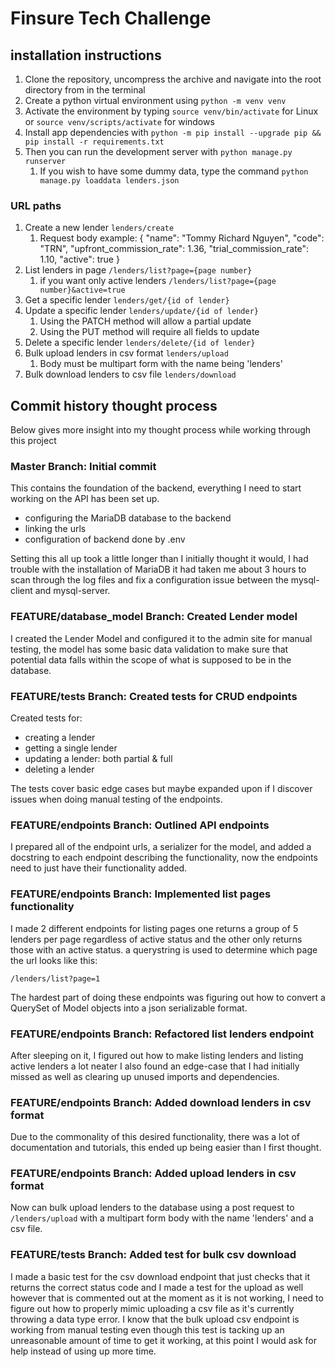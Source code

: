 # Finsure Tech Challenge

## installation instructions

1. Clone the repository, uncompress the archive and navigate into the root directory from in the terminal
2. Create a python virtual environment using `python -m venv venv`
3. Activate the environment by typing `source venv/bin/activate` for Linux or `source venv/scripts/activate` for windows
4. Install app dependencies with `python -m pip install --upgrade pip && pip install -r requirements.txt`
5. Then you can run the development server with `python manage.py runserver`
    1. If you wish to have some dummy data, type the command `python manage.py loaddata lenders.json`

### URL paths

1. Create a new lender `lenders/create`
    1. Request body example:
       {
       "name": "Tommy Richard Nguyen",
       "code": "TRN",
       "upfront_commission_rate": 1.36,
       "trial_commission_rate": 1.10,
       "active": true
       }
2. List lenders in page `/lenders/list?page={page number}`
    1. if you want only active lenders `/lenders/list?page={page number}&active=true`
3. Get a specific lender `lenders/get/{id of lender}`
4. Update a specific lender `lenders/update/{id of lender}`
    1. Using the PATCH method will allow a partial update
    2. Using the PUT method will require all fields to update
5. Delete a specific lender `lenders/delete/{id of lender}`
6. Bulk upload lenders in csv format `lenders/upload`
    1. Body must be multipart form with the name being 'lenders'
7. Bulk download lenders to csv file `lenders/download`

## Commit history thought process

Below gives more insight into my thought process while working through this project

### Master Branch: Initial commit

This contains the foundation of the backend, everything I need to start working on the API has been set up.

-   configuring the MariaDB database to the backend
-   linking the urls
-   configuration of backend done by .env

Setting this all up took a little longer than I initially thought it would, I had trouble with the installation of MariaDB it had taken me about 3 hours to scan through the log files and fix a configuration issue between the mysql-client and mysql-server.

### FEATURE/database_model Branch: Created Lender model

I created the Lender Model and configured it to the admin site for manual testing, the model has some basic data validation to make sure that potential data falls within the scope of what is supposed to be in the database.

### FEATURE/tests Branch: Created tests for CRUD endpoints

Created tests for:

-   creating a lender
-   getting a single lender
-   updating a lender: both partial & full
-   deleting a lender

The tests cover basic edge cases but maybe expanded upon if I discover issues when doing manual testing of the endpoints.

### FEATURE/endpoints Branch: Outlined API endpoints

I prepared all of the endpoint urls, a serializer for the model, and added a docstring to each endpoint describing the functionality, now the endpoints need to just have their functionality added.

### FEATURE/endpoints Branch: Implemented list pages functionality

I made 2 different endpoints for listing pages one returns a group of 5 lenders per page regardless of active status and the other only returns those with an active status. a querystring is used to determine which page the url looks like this:

`/lenders/list?page=1`

The hardest part of doing these endpoints was figuring out how to convert a QuerySet of Model objects into a json serializable format.

### FEATURE/endpoints Branch: Refactored list lenders endpoint

After sleeping on it, I figured out how to make listing lenders and listing active lenders a lot neater I also found an edge-case that I had initially missed as well as clearing up unused imports and dependencies.

### FEATURE/endpoints Branch: Added download lenders in csv format

Due to the commonality of this desired functionality, there was a lot of documentation and tutorials, this ended up being easier than I first thought.

### FEATURE/endpoints Branch: Added upload lenders in csv format

Now can bulk upload lenders to the database using a post request to `/lenders/upload` with a multipart form body with the name 'lenders' and a csv file.

### FEATURE/tests Branch: Added test for bulk csv download

I made a basic test for the csv download endpoint that just checks that it returns the correct status code and I made a test for the upload as well however that is commented out at the moment as it is not working, I need to figure out how to properly mimic uploading a csv file as it's currently throwing a data type error. I know that the bulk upload csv endpoint is working from manual testing even though this test is tacking up an unreasonable amount of time to get it working, at this point I would ask for help instead of using up more time.

